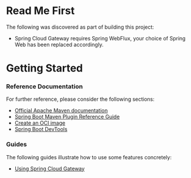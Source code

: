 # Read Me First

The following was discovered as part of building this project:

* Spring Cloud Gateway requires Spring WebFlux, your choice of Spring Web has been replaced accordingly.

# Getting Started

### Reference Documentation

For further reference, please consider the following sections:

* [Official Apache Maven documentation](https://maven.apache.org/guides/index.html)
* [Spring Boot Maven Plugin Reference Guide](https://docs.spring.io/spring-boot/docs/2.3.10.RELEASE/maven-plugin/reference/html/)
* [Create an OCI image](https://docs.spring.io/spring-boot/docs/2.3.10.RELEASE/maven-plugin/reference/html/#build-image)
* [Spring Boot DevTools](https://docs.spring.io/spring-boot/docs/2.4.5/reference/htmlsingle/#using-boot-devtools)

### Guides

The following guides illustrate how to use some features concretely:

* [Using Spring Cloud Gateway](https://github.com/spring-cloud-samples/spring-cloud-gateway-sample)

